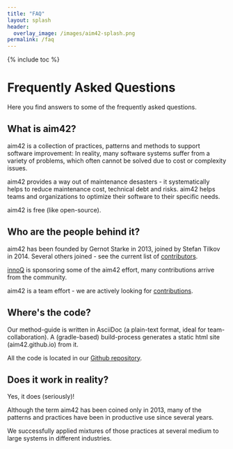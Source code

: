 ```yaml
---
title: "FAQ"
layout: splash
header:
  overlay_image: /images/aim42-splash.png
permalink: /faq
---
```


{% include toc %}

# Frequently Asked Questions

Here you find answers to some of the frequently asked questions.


## What is aim42?
aim42 is a collection of practices, patterns and methods to support software improvement: In reality, many software systems suffer from a variety of problems, which often cannot be solved due to cost or complexity issues.

aim42 provides a way out of maintenance desasters - it systematically helps to reduce maintenance cost, technical debt and risks. aim42 helps teams and organizations to optimize their software to their specific needs.

aim42 is free (like open-source).


## Who are the people behind it?
aim42 has been founded by Gernot Starke in 2013, joined by Stefan Tilkov in 2014.
Several others joined - see the current list of [contributors](https://github.com/aim42/aim42/graphs/contributors).

[innoQ](https://innoq.com) is sponsoring some of the aim42 effort, many contributions
arrive from the community.

aim42 is a team effort - we are actively looking for [contributions](/contribute).

## Where's the code?
Our method-guide is written in AsciiDoc (a plain-text format, ideal for team-collaboration). A (gradle-based) build-process generates a static html site (aim42.github.io) from it.

All the code is located in our [Github repository](https://github.com/aim42/aim42).

## Does it work in reality?
Yes, it does (seriously)!

Although the term aim42 has been coined only in 2013, many of the patterns and practices have been in productive use since several years.

We successfully applied mixtures of those practices at several medium to large systems in different industries.
